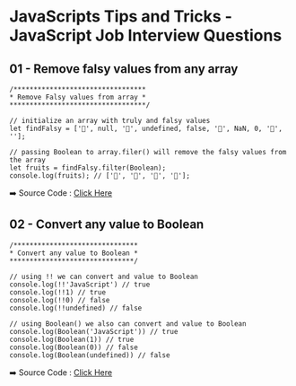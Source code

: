 # JavaScripts Tips and Tricks - JavaScript Job Interview Questions

## 01 - Remove falsy values from any array
```
/*********************************
* Remove Falsy values from array *
**********************************/

// initialize an array with truly and falsy values
let findFalsy = ['🍎', null, '🥑', undefined, false, '🍌', NaN, 0, '🍒', ''];

// passing Boolean to array.filer() will remove the falsy values from the array
let fruits = findFalsy.filter(Boolean);
console.log(fruits); // ['🍎', '🥑', '🍌', '🍒'];
```

➡️ Source Code : [Click Here](01_Tips-and-Tricks/script.js)

## 02 - Convert any value to Boolean
```
/*******************************
* Convert any value to Boolean *
*******************************/

// using !! we can convert and value to Boolean
console.log(!!'JavaScript') // true
console.log(!!1) // true
console.log(!!0) // false
console.log(!!undefined) // false

// using Boolean() we also can convert and value to Boolean
console.log(Boolean('JavaScript')) // true
console.log(Boolean(1)) // true
console.log(Boolean(0)) // false
console.log(Boolean(undefined)) // false
```

➡️ Source Code : [Click Here](02_Tips-and-Tricks/script.js)
